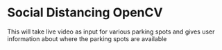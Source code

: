 # Social Distancing OpenCV
This will take live video as input for various parking spots and gives user information about where the parking spots are available
